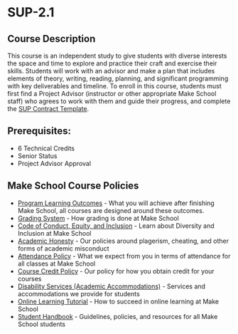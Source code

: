 # SUP-2.1

## Course Description

This course is an independent study to give students with diverse interests the space and time to explore and practice their craft and exercise their skills. Students will work with an advisor and make a plan that includes elements of theory, writing, reading, planning, and significant programming with key deliverables and timeline. To enroll in this course, students must first find a Project Advisor (instructor or other appropriate Make School staff) who agrees to work with them and guide their progress, and complete the [SUP Contract Template](http://make.sc/sup-contract). 

## Prerequisites:  

- 6 Technical Credits
- Senior Status
- Project Advisor Approval

## Make School Course Policies

- [Program Learning Outcomes](https://make.sc/program-learning-outcomes) - What you will achieve after finishing Make School, all courses are designed around these outcomes.
- [Grading System](https://make.sc/grading-system) - How grading is done at Make School
- [Code of Conduct, Equity, and Inclusion](https://make.sc/code-of-conduct) - Learn about Diversity and Inclusion at Make School
- [Academic Honesty](https://make.sc/academic-honesty-policy) - Our policies around plagerism, cheating, and other forms of academic misconduct
- [Attendance Policy](https://make.sc/attendance-policy) - What we expect from you in terms of attendance for all classes at Make School
- [Course Credit Policy](https://make.sc/course-credit-policy) - Our policy for how you obtain credit for your courses
- [Disability Services (Academic Accommodations)](https://make.sc/disability-services) - Services and accommodations we provide for students
- [Online Learning Tutorial](https://make.sc/online-learning-tutorial) - How to succeed in online learning at Make School
- [Student Handbook](https://make.sc/student-handbook) - Guidelines, policies, and resources for all Make School students

